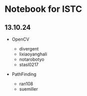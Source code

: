 Notebook for ISTC
=================

13.10.24
--------

* OpenCV
  * divergent
  * lixiaoyanghali
  * notarobotyo
  * stasl0217

* PathFinding
  * ran108
  * suemiller
